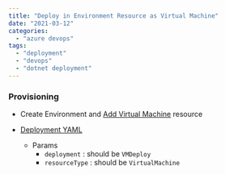 ```yaml
---
title: "Deploy in Environment Resource as Virtual Machine"
date: "2021-03-12"
categories: 
  - "azure devops"
tags: 
  - "deployment"
  - "devops"
  - "dotnet deployment"
---
```


### Provisioning

- Create Environment and [Add Virtual Machine](https://docs.microsoft.com/en-us/azure/devops/pipelines/process/environments-virtual-machines?view=azure-devops) resource
    
- [Deployment YAML](https://github.com/devignitelab/devops-hack/blob/main/azure/deploy-azure-vm.yaml)
    - Params
      - `deployment` : should be `VMDeploy`
      - `resourceType` : should be `VirtualMachine`
